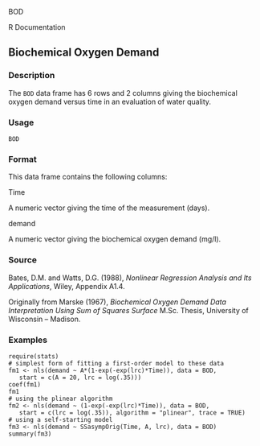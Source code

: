 BOD

R Documentation

##  Biochemical Oxygen Demand

### Description

The `BOD` data frame has 6 rows and 2 columns giving the biochemical oxygen
demand versus time in an evaluation of water quality.

### Usage

    BOD

### Format

This data frame contains the following columns:

Time

A numeric vector giving the time of the measurement (days).

demand

A numeric vector giving the biochemical oxygen demand (mg/l).

### Source

Bates, D.M. and Watts, D.G. (1988), _Nonlinear Regression Analysis and Its
Applications_, Wiley, Appendix A1.4.

Originally from Marske (1967), _Biochemical Oxygen Demand Data Interpretation
Using Sum of Squares Surface_ M.Sc. Thesis, University of Wisconsin – Madison.

### Examples

    
    
    require(stats)
    # simplest form of fitting a first-order model to these data
    fm1 <- nls(demand ~ A*(1-exp(-exp(lrc)*Time)), data = BOD,
       start = c(A = 20, lrc = log(.35)))
    coef(fm1)
    fm1
    # using the plinear algorithm
    fm2 <- nls(demand ~ (1-exp(-exp(lrc)*Time)), data = BOD,
       start = c(lrc = log(.35)), algorithm = "plinear", trace = TRUE)
    # using a self-starting model
    fm3 <- nls(demand ~ SSasympOrig(Time, A, lrc), data = BOD)
    summary(fm3)
    

